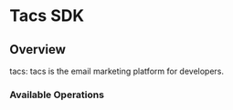 # Tacs SDK


## Overview

tacs: tacs is the email marketing platform for developers.

### Available Operations

